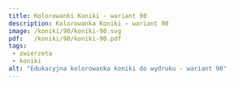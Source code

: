 ```yaml
---
title: Kolorowanki Koniki - wariant 90
description: Kolorowanka Koniki – wariant 90
image: /koniki/90/koniki-90.svg
pdf:   /koniki/90/koniki-90.pdf
tags:
 - zwierzeta
 - koniki
alt: "Edukacyjna kolorowanka koniki do wydruku - wariant 90"
---
```

